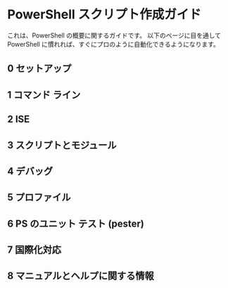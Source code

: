 #  PowerShell スクリプト作成ガイド

これは、PowerShell の概要に関するガイドです。 以下のページに目を通して
PowerShell に慣れれば、すぐにプロのように自動化できるようになります。

##  0 セットアップ

##  1 コマンド ライン

##  2 ISE

##  3 スクリプトとモジュール

##  4 デバッグ

##  5 プロファイル

##  6 PS のユニット テスト (pester)

##  7 国際化対応

##  8 マニュアルとヘルプに関する情報


<!--HONumber=May16_HO2-->


